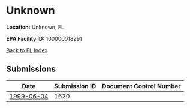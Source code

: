 # Unknown

**Location:** Unknown, FL

**EPA Facility ID:** 100000018991

[Back to FL Index](../../index.md)

## Submissions

| Date | Submission ID | Document Control Number |
|------|--------------|-------------------------|
| [1999-06-04](submissions/1620.md) | 1620 |  |

